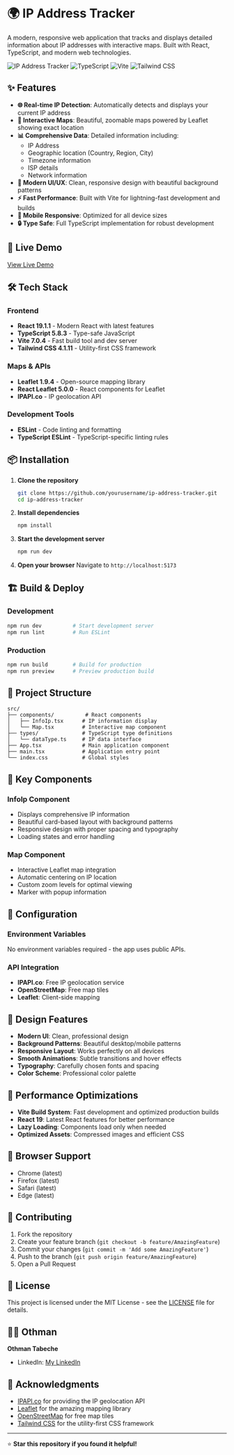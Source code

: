 # 🌍 IP Address Tracker

A modern, responsive web application that tracks and displays detailed information about IP addresses with interactive maps. Built with React, TypeScript, and modern web technologies.

![IP Address Tracker](https://img.shields.io/badge/React-19.1.1-blue?style=for-the-badge&logo=react)
![TypeScript](https://img.shields.io/badge/TypeScript-5.8.3-blue?style=for-the-badge&logo=typescript)
![Vite](https://img.shields.io/badge/Vite-7.0.4-646CFF?style=for-the-badge&logo=vite)
![Tailwind CSS](https://img.shields.io/badge/Tailwind_CSS-4.1.11-38B2AC?style=for-the-badge&logo=tailwind-css)

## ✨ Features

- **🌐 Real-time IP Detection**: Automatically detects and displays your current IP address
- **📍 Interactive Maps**: Beautiful, zoomable maps powered by Leaflet showing exact location
- **📊 Comprehensive Data**: Detailed information including:
  - IP Address
  - Geographic location (Country, Region, City)
  - Timezone information
  - ISP details
  - Network information
- **🎨 Modern UI/UX**: Clean, responsive design with beautiful background patterns
- **⚡ Fast Performance**: Built with Vite for lightning-fast development and builds
- **📱 Mobile Responsive**: Optimized for all device sizes
- **🔒 Type Safe**: Full TypeScript implementation for robust development

## 🚀 Live Demo

[View Live Demo](https://ip-address-tracker-six-delta.vercel.app/)

## 🛠️ Tech Stack

### Frontend
- **React 19.1.1** - Modern React with latest features
- **TypeScript 5.8.3** - Type-safe JavaScript
- **Vite 7.0.4** - Fast build tool and dev server
- **Tailwind CSS 4.1.11** - Utility-first CSS framework

### Maps & APIs
- **Leaflet 1.9.4** - Open-source mapping library
- **React Leaflet 5.0.0** - React components for Leaflet
- **IPAPI.co** - IP geolocation API

### Development Tools
- **ESLint** - Code linting and formatting
- **TypeScript ESLint** - TypeScript-specific linting rules

## 📦 Installation

1. **Clone the repository**
   ```bash
   git clone https://github.com/yourusername/ip-address-tracker.git
   cd ip-address-tracker
   ```

2. **Install dependencies**
   ```bash
   npm install
   ```

3. **Start the development server**
   ```bash
   npm run dev
   ```

4. **Open your browser**
   Navigate to `http://localhost:5173`

## 🏗️ Build & Deploy

### Development
```bash
npm run dev          # Start development server
npm run lint         # Run ESLint
```

### Production
```bash
npm run build        # Build for production
npm run preview      # Preview production build
```

## 📁 Project Structure

```
src/
├── components/          # React components
│   ├── InfoIp.tsx      # IP information display
│   └── Map.tsx         # Interactive map component
├── types/              # TypeScript type definitions
│   └── dataType.ts     # IP data interface
├── App.tsx             # Main application component
├── main.tsx            # Application entry point
└── index.css           # Global styles
```

## 🎯 Key Components

### InfoIp Component
- Displays comprehensive IP information
- Beautiful card-based layout with background patterns
- Responsive design with proper spacing and typography
- Loading states and error handling

### Map Component
- Interactive Leaflet map integration
- Automatic centering on IP location
- Custom zoom levels for optimal viewing
- Marker with popup information

## 🔧 Configuration

### Environment Variables
No environment variables required - the app uses public APIs.

### API Integration
- **IPAPI.co**: Free IP geolocation service
- **OpenStreetMap**: Free map tiles
- **Leaflet**: Client-side mapping

## 🎨 Design Features

- **Modern UI**: Clean, professional design
- **Background Patterns**: Beautiful desktop/mobile patterns
- **Responsive Layout**: Works perfectly on all devices
- **Smooth Animations**: Subtle transitions and hover effects
- **Typography**: Carefully chosen fonts and spacing
- **Color Scheme**: Professional color palette

## 🚀 Performance Optimizations

- **Vite Build System**: Fast development and optimized production builds
- **React 19**: Latest React features for better performance
- **Lazy Loading**: Components load only when needed
- **Optimized Assets**: Compressed images and efficient CSS

## 📱 Browser Support

- Chrome (latest)
- Firefox (latest)
- Safari (latest)
- Edge (latest)

## 🤝 Contributing

1. Fork the repository
2. Create your feature branch (`git checkout -b feature/AmazingFeature`)
3. Commit your changes (`git commit -m 'Add some AmazingFeature'`)
4. Push to the branch (`git push origin feature/AmazingFeature`)
5. Open a Pull Request

## 📄 License

This project is licensed under the MIT License - see the [LICENSE](LICENSE) file for details.

## 👨‍💻 Othman

**Othman Tabeche**
- LinkedIn: [My LinkedIn](https://www.linkedin.com/in/othmantabeche/)

## 🙏 Acknowledgments

- [IPAPI.co](https://ipapi.co/) for providing the IP geolocation API
- [Leaflet](https://leafletjs.com/) for the amazing mapping library
- [OpenStreetMap](https://www.openstreetmap.org/) for free map tiles
- [Tailwind CSS](https://tailwindcss.com/) for the utility-first CSS framework

---

⭐ **Star this repository if you found it helpful!**